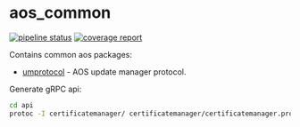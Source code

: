 # aos_common

[![pipeline status](https://gitpct.epam.com/epmd-aepr/aos_common/badges/master/pipeline.svg)](https://gitpct.epam.com/epmd-aepr/aos_common/commits/master) [![coverage report](https://gitpct.epam.com/epmd-aepr/aos_common/badges/master/coverage.svg)](https://gitpct.epam.com/epmd-aepr/aos_common/commits/master)

Contains common aos packages:

* [umprotocol](doc/umprotocol.md) - AOS update manager protocol.

Generate gRPC api:

```bash
cd api
protoc -I certificatemanager/ certificatemanager/certificatemanager.proto --go_out=plugins=grpc:certificatemanager --go_opt=paths=source_relative
```
